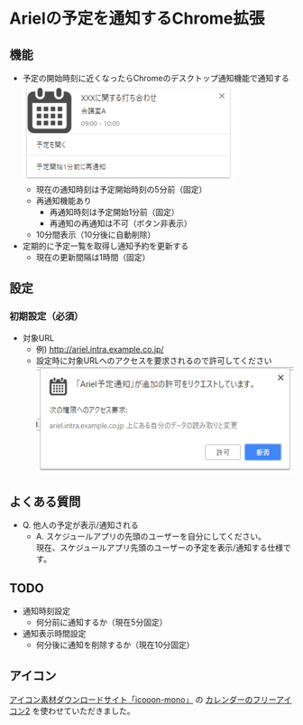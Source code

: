# Arielの予定を通知するChrome拡張

## 機能
* 予定の開始時刻に近くなったらChromeのデスクトップ通知機能で通知する
	![通知の表示例](./docs/images/sample-notification-01.png)
	* 現在の通知時刻は予定開始時刻の5分前（固定）
	* 再通知機能あり
		* 再通知時刻は予定開始1分前（固定）
		* 再通知の再通知は不可（ボタン非表示）
	* 10分間表示（10分後に自動削除）
* 定期的に予定一覧を取得し通知予約を更新する
	* 現在の更新間隔は1時間（固定）

## 設定
### 初期設定（必須）
* 対象URL
	* 例) http://ariel.intra.example.co.jp/
	* 設定時に対象URLへのアクセスを要求されるので許可してください
		![権限要求の表示例](./docs/images/permission-confirmation.png)

## よくある質問
* Q. 他人の予定が表示/通知される
	* A. スケジュールアプリの先頭のユーザーを自分にしてください。  
		現在、スケジュールアプリ先頭のユーザーの予定を表示/通知する仕様です。

## TODO
* 通知時刻設定
	* 何分前に通知するか（現在5分固定）
* 通知表示時間設定
	* 何分後に通知を削除するか（現在10分固定）

## アイコン
[アイコン素材ダウンロードサイト「icooon-mono」](http://icooon-mono.com/) の [カレンダーのフリーアイコン2](http://icooon-mono.com/12549-%E3%82%AB%E3%83%AC%E3%83%B3%E3%83%80%E3%83%BC%E3%81%AE%E3%83%95%E3%83%AA%E3%83%BC%E3%82%A2%E3%82%A4%E3%82%B3%E3%83%B32/) を使わせていただきました。
